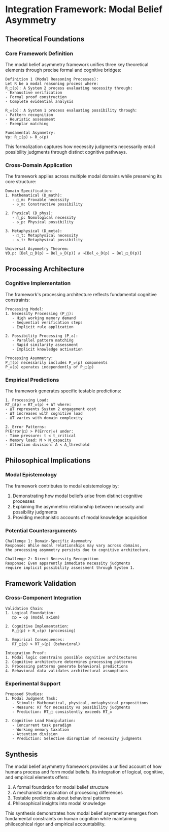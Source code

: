 # Integration Framework: Modal Belief Asymmetry

## Theoretical Foundations

### Core Framework Definition
The modal belief asymmetry framework unifies three key theoretical elements through precise formal and cognitive bridges:

```
Definition 1 (Modal Reasoning Processes):
Let R be a modal reasoning process where:
R_□(p): A System 2 process evaluating necessity through:
- Exhaustive verification
- Formal proof construction
- Complete evidential analysis

R_◇(p): A System 1 process evaluating possibility through:
- Pattern recognition
- Heuristic assessment
- Exemplar matching

Fundamental Asymmetry:
∀p: R_□(p) ⊢ R_◇(p)
```

This formalization captures how necessity judgments necessarily entail possibility judgments through distinct cognitive pathways.

### Cross-Domain Application

The framework applies across multiple modal domains while preserving its core structure:

```
Domain Specification:
1. Mathematical (D_math):
   - □_m: Provable necessity
   - ◇_m: Constructive possibility

2. Physical (D_phys):
   - □_p: Nomological necessity
   - ◇_p: Physical possibility

3. Metaphysical (D_meta):
   - □_t: Metaphysical necessity
   - ◇_t: Metaphysical possibility

Universal Asymmetry Theorem:
∀D,p: [Bel_□_D(p) → Bel_◇_D(p)] ∧ ¬[Bel_◇_D(p) → Bel_□_D(p)]
```

## Processing Architecture

### Cognitive Implementation
The framework's processing architecture reflects fundamental cognitive constraints:

```
Processing Model:
1. Necessity Processing (P_□):
   - High working memory demand
   - Sequential verification steps
   - Explicit rule application

2. Possibility Processing (P_◇):
   - Parallel pattern matching
   - Rapid similarity assessment
   - Implicit knowledge activation

Processing Asymmetry:
P_□(p) necessarily includes P_◇(p) components
P_◇(p) operates independently of P_□(p)
```

### Empirical Predictions

The framework generates specific testable predictions:

```
1. Processing Load:
RT_□(p) = RT_◇(p) + ΔT where:
- ΔT represents System 2 engagement cost
- ΔT increases with cognitive load
- ΔT varies with domain complexity

2. Error Patterns:
P(Error|□) > P(Error|◇) under:
- Time pressure: t < t_critical
- Memory load: M > M_capacity
- Attention division: A < A_threshold
```

## Philosophical Implications

### Modal Epistemology
The framework contributes to modal epistemology by:

1. Demonstrating how modal beliefs arise from distinct cognitive processes
2. Explaining the asymmetric relationship between necessity and possibility judgments
3. Providing mechanistic accounts of modal knowledge acquisition

### Potential Counterarguments

```
Challenge 1: Domain-Specific Asymmetry
Response: While modal relationships may vary across domains,
the processing asymmetry persists due to cognitive architecture.

Challenge 2: Direct Necessity Recognition
Response: Even apparently immediate necessity judgments 
require implicit possibility assessment through System 1.
```

## Framework Validation

### Cross-Component Integration

```
Validation Chain:
1. Logical Foundation:
   □p → ◇p (modal axiom)
   
2. Cognitive Implementation:
   R_□(p) ⊢ R_◇(p) (processing)
   
3. Empirical Consequences:
   RT_□(p) > RT_◇(p) (behavioral)

Integration Proof:
1. Modal logic constrains possible cognitive architectures
2. Cognitive architecture determines processing patterns
3. Processing patterns generate behavioral predictions
4. Behavioral data validates architectural assumptions
```

### Experimental Support

```
Proposed Studies:
1. Modal Judgment Task:
   - Stimuli: Mathematical, physical, metaphysical propositions
   - Measure: RT for necessity vs possibility judgments
   - Prediction: RT_□ consistently exceeds RT_◇

2. Cognitive Load Manipulation:
   - Concurrent task paradigm
   - Working memory taxation
   - Attention division
   - Prediction: Selective disruption of necessity judgments
```

## Synthesis

The modal belief asymmetry framework provides a unified account of how humans process and form modal beliefs. Its integration of logical, cognitive, and empirical elements offers:

1. A formal foundation for modal belief structure
2. A mechanistic explanation of processing differences
3. Testable predictions about behavioral patterns
4. Philosophical insights into modal knowledge

This synthesis demonstrates how modal belief asymmetry emerges from fundamental constraints on human cognition while maintaining philosophical rigor and empirical accountability.